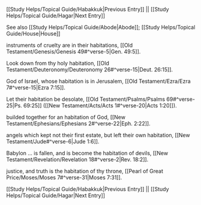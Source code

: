 [[Study Helps/Topical Guide/Habakkuk|Previous Entry]]  ||  [[Study Helps/Topical Guide/Hagar|Next Entry]]

 See also [[Study Helps/Topical Guide/Abode|Abode]]; [[Study Helps/Topical Guide/House|House]]

 instruments of cruelty are in their habitations, [[Old Testament/Genesis/Genesis 49#^verse-5|Gen. 49:5]].

 Look down from thy holy habitation, [[Old Testament/Deuteronomy/Deuteronomy 26#^verse-15|Deut. 26:15]].

 God of Israel, whose habitation is in Jerusalem, [[Old Testament/Ezra/Ezra 7#^verse-15|Ezra 7:15]].

 Let their habitation be desolate, [[Old Testament/Psalms/Psalms 69#^verse-25|Ps. 69:25]] ([[New Testament/Acts/Acts 1#^verse-20|Acts 1:20]]).

 builded together for an habitation of God, [[New Testament/Ephesians/Ephesians 2#^verse-22|Eph. 2:22]].

 angels which kept not their first estate, but left their own habitation, [[New Testament/Jude#^verse-6|Jude 1:6]].

 Babylon ... is fallen, and is become the habitation of devils, [[New Testament/Revelation/Revelation 18#^verse-2|Rev. 18:2]].

 justice, and truth is the habitation of thy throne, [[Pearl of Great Price/Moses/Moses 7#^verse-31|Moses 7:31]].

[[Study Helps/Topical Guide/Habakkuk|Previous Entry]]  ||  [[Study Helps/Topical Guide/Hagar|Next Entry]]